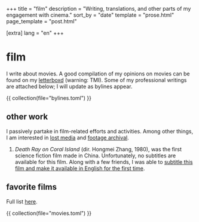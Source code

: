 +++
title = "film"
description = "Writing, translations, and other parts of my engagement with cinema."
sort_by = "date"
template = "prose.html"
page_template = "post.html"

[extra]
lang = "en"
+++

# film

I write about movies. A good compilation of my opinions on movies can be found on my [letterboxd](https://letterboxd.com/idontplaytetris/) (warning: TMI). Some of my professional writings are attached below; I will update as bylines appear.

{{ collection(file="bylines.toml") }}


## other work

I passively partake in film-related efforts and activities. Among other things, I am interested in [lost media](https://lostmediawiki.com/Home) and [footage archival](https://www.historicfilms.com).

1. *Death Ray on Coral Island* (dir. Hongmei Zhang, 1980), was the first science fiction film made in China. Unfortunately, no subtitles are available for this film. Along with a few friends, I was able to [subtitle this film and make it available in English for the first time](../posts/deathrayoncoralisland).

## favorite films

Full list [here](https://letterboxd.com/idontplaytetris/list/meezus/).

{{ collection(file="movies.toml") }}